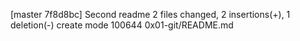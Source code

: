 [master 7f8d8bc] Second readme
 2 files changed, 2 insertions(+), 1 deletion(-)
 create mode 100644 0x01-git/README.md
